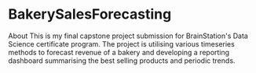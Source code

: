 # BakerySalesForecasting
About This is my final capstone project submission for BrainStation's Data Science certificate program. The project is utilising various timeseries methods to forecast revenue of a bakery and developing a reporting dashboard summarising the best selling products and periodic trends. 
